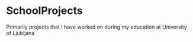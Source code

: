 # SchoolProjects
Primarily projects that I have worked on during my education at University of Ljubljana
